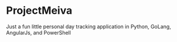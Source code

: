 # ProjectMeiva
Just a fun little personal day tracking application in Python, GoLang, AngularJs, and PowerShell

